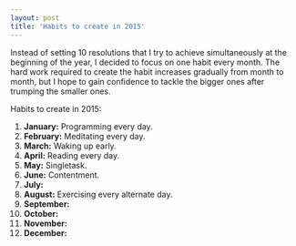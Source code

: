 ```yaml
---
layout: post
title: 'Habits to create in 2015'
---
```


Instead of setting 10 resolutions that I try to achieve simultaneously at the beginning of the year, I decided to focus on one habit every month. The hard work required to create the habit increases gradually from month to month, but I hope to gain confidence to tackle the bigger ones after trumping the smaller ones. 

Habits to create in 2015: 

1. **January:** Programming every day.
2. **February:** Meditating every day.
3. **March:** Waking up early.
4. **April:** Reading every day.
5. **May:** Singletask.
6. **June:** Contentment.
7. **July:** 
8. **August:** Exercising every alternate day.
9. **September:**
10. **October:**
11. **November:**
12. **December:**